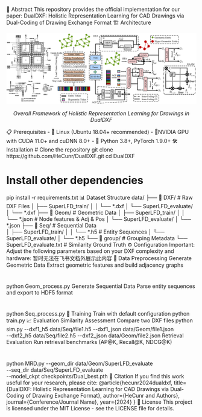 🎯 Abstract
This repository provides the official implementation for our paper:
DualDXF: Holistic Representation Learning for CAD Drawings via Dual-Coding of Drawing Exchange Format
🏗️ Architecture
 <div align="center"> <img src="assets/fig_framework.png" width="800px"/> <p><em>Overall Framework of Holistic Representation Learning for Drawings in DualDXF</em></p> </div> 
📋 Prerequisites
- 🐧 Linux (Ubuntu 18.04+ recommended)
- 🚀NVIDIA GPU with CUDA 11.0+ and cuDNN 8.0+
- 🐍 Python 3.8+, PyTorch 1.9.0+
🛠️ Installation
# Clone the repository
git clone https://github.com/HeCunr/DualDXF.git
cd DualDXF

# Install other dependencies
pip install -r requirements.txt
📊 Dataset Structure
data/
├── 📁 DXF/                     # Raw DXF Files
│   ├── SuperLFD_train/
│   │   └── *.dxf
│   └── SuperLFD_evaluate/
│       └── *.dxf
├── 📁 Geom/                    # Geometric Data
│   ├── SuperLFD_train/
│   │   └── *.json              # Node features & Adj & Pos
│   └── SuperLFD_evaluate/
│       └── *.json
├── 📁 Seq/                     # Sequential Data  
│   ├── SuperLFD_train/
│   │   └── *.h5                # Entity Sequences
│   └── SuperLFD_evaluate/
│       └── *.h5
└── 📁 group/                   # Grouping Metadata
    └── SuperLFD_evaluate.txt   # Similarity Ground Truth
⚙️ Configuration
Important: Adjust the following parameters based on your DXF complexity and hardware:
暂时无法在飞书文档外展示此内容
🔄 Data Preprocessing
Generate Geometric Data
Extract geometric features and build adjacency graphs
# 
python Geom_process.py
Generate Sequential Data
Parse entity sequences and export to HDF5 format
# 
python Seq_process.py
🚀 Training
Train with default configuration
python train.py
📈 Evaluation
Similarity Assessment
Compare two DXF files
python sim.py --dxf1_h5 data/Seq/file1.h5 --dxf1_json data/Geom/file1.json \
              --dxf2_h5 data/Seq/file2.h5 --dxf2_json data/Geom/file2.json
Retrieval Evaluation
Run retrieval benchmarks (AP@K, Recall@K, NDCG@K)
# 
python MRD.py --geom_dir data/Geom/SuperLFD_evaluate \
              --seq_dir data/Seq/SuperLFD_evaluate \
              --model_ckpt checkpoints/Dual_best.pth
📖 Citation
If you find this work useful for your research, please cite:
@article{hecunr2024dualdxf,
  title={DualDXF: Holistic Representation Learning for CAD Drawings via Dual-Coding of Drawing Exchange Format},
  author={HeCunr and Authors},
  journal={Conference/Journal Name},
  year={2024}
}
📜 License
This project is licensed under the MIT License - see the LICENSE file for details.
 </div>